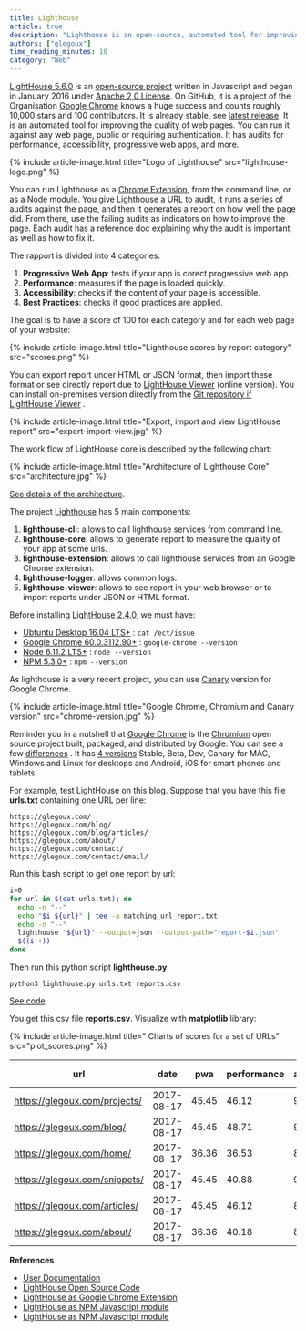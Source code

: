 ```yaml
---
title: Lighthouse
article: true
description: "Lighthouse is an open-source, automated tool for improving the quality of web pages."
authors: ["glegoux"]
time_reading_minutes: 10
category: "Web"
---
```


[LightHouse 5.6.0](https://github.com/GoogleChrome/lighthouse/releases/tag/v5.6.0) is an [open-source project](https://github.com/GoogleChrome/lighthouse) written in Javascript and began in January 2016 under [Apache 2,0 License](https://github.com/GoogleChrome/lighthouse/blob/master/LICENSE). On GitHub, it is a project of the Organisation [Google Chrome](https://github.com/GoogleChrome) knows a huge success and counts roughly 10,000 stars and 100 contributors. It is already stable, see  [latest release](https://github.com/GoogleChrome/lighthouse/releases/). It is an automated tool for improving the quality of web pages. You can run it against any web page, public or requiring authentication. It has audits for performance, accessibility, progressive web apps, and more.

{% include article-image.html title="Logo of Lighthouse" src="lighthouse-logo.png" %}

You can run Lighthouse as a [Chrome Extension](https://chrome.google.com/webstore/detail/lighthouse/blipmdconlkpinefehnmjammfjpmpbjk?hl=en), from the command line, or as a [Node module](https://www.npmjs.com/package/lighthouse). You give Lighthouse a URL to audit, it runs a series of audits against the page, and then it generates a report on how well the page did. From there, use the failing audits as indicators on how to improve the page. Each audit has a reference doc explaining why the audit is important, as well as how to fix it.

The rapport is divided into 4 categories:

1. **Progressive Web App**: tests if your app is corect progressive web app. 
2. **Performance**: measures if the page is loaded quickly.
3. **Accessibility**: checks if the content of your page is accessible.
4. **Best Practices**: checks if good practices are applied.

The goal is to have a score of 100 for each category and for each web page of your website:

{% include article-image.html title="Lighthouse scores by report category" src="scores.png" %}

You can export report under HTML or JSON format, then import these format or see directly report due to [LightHouse Viewer](https://googlechrome.github.io/lighthouse/viewer/) (online version). You can install on-premises version directly from the [Git repository if LightHouse Viewer](https://github.com/GoogleChrome/lighthouse/tree/master/lighthouse-viewer) .

{% include article-image.html title="Export, import and view LightHouse report" src="export-import-view.jpg" %}

The work flow of LightHouse core is described by the following chart:

{% include article-image.html title="Architecture of Lighthouse Core" src="architecture.jpg" %}

[See details of the architecture](https://github.com/GoogleChrome/lighthouse/blob/master/docs/architecture.md).

The project [Lighthouse](https://github.com/GoogleChrome/lighthouse) has 5 main components:

1. **lighthouse-cli**: allows to call lighthouse services from command line.
2. **lighthouse-core**: allows to generate report to measure the quality of your app at some urls.
3. **lighthouse-extension**: allows to call lighthouse services from an Google Chrome extension.
4. **lighthouse-logger**: allows common logs.
5. **lighthouse-viewer**: allows to see report in your web browser or to import reports under JSON or HTML format.

Before installing [LightHouse 2.4.0](https://github.com/GoogleChrome/lighthouse/releases/tag/v2.4.0), we must have:

- [ Ubtuntu Desktop 16.04 LTS+](http://releases.ubuntu.com/16.04/) : `cat /ect/issue`
- [Google Chrome 60.0.3112.90+](https://chromereleases.googleblog.com/2017/08/stable-channel-update-for-desktop.html) : `google-chrome --version`
- [Node 6.11.2 LTS+](https://github.com/nodejs/node/blob/master/doc/changelogs/CHANGELOG_V6.md#6.11.2) : `node --version`
- [NPM 5.3.0+](https://github.com/npm/npm/releases/tag/v5.3.0) : `npm --version`

As lighthouse is a very recent project, you can use [Canary](https://www.google.com/chrome/browser/canary.html) version for Google Chrome.

{% include article-image.html title="Google Chrome, Chromium and Canary version" src="chrome-version.jpg" %}

Reminder you in a nutshell that [Google Chrome](https://www.google.com/chrome/browser) is the [Chromium](https://github.com/chromium/chromium) open source project built, packaged, 
and distributed by Google. You can see a few [differences](https://chromium.googlesource.com/chromium/src/+/master/docs/chromium_browser_vs_google_chrome.md) . 
It has [4 versions](https://www.chromium.org/getting-involved/dev-channel) Stable, Beta, Dev, Canary for MAC, Windows and Linux for desktops and Android, iOS for smart phones and tablets.

For example, test LightHouse on this blog. Suppose that you have this file **urls.txt** containing one URL per line:

~~~
https://glegoux.com/
https://glegoux.com/blog/
https://glegoux.com/blog/articles/
https://glegoux.com/about/
https://glegoux.com/contact/
https://glegoux.com/contact/email/
~~~

Run this bash script to get one report by url:

~~~ bash 
i=0
for url in $(cat urls.txt); do
  echo -n "--"
  echo "$i ${url}" | tee -a matching_url_report.txt
  echo -n "--"
  lighthouse "${url}" --output=json --output-path="report-$i.json"
  $((i++))
done
~~~

Then run this python script **lighthouse.py**:

~~~ terminal
python3 lighthouse.py urls.txt reports.csv
~~~

[See code](https://github.com/glegoux/articles-glegoux-com/tree/master/articles/2019-04-01-lighthouse/code).

You get this csv file **reports.csv**. Visualize with **matplotlib** library:

 {% include article-image.html title=" Charts of scores for a set of URLs" src="plot_scores.png" %}

| url | date | pwa | performance | accessibility | best-practices |
| --- |  --- |  --- |  --- |  --- |  --- |
https://glegoux.com/projects/ | 2017-08-17 | 45.45 | 46.12 | 91.43  | 69.23
https://glegoux.com/blog/     | 2017-08-17 | 45.45 | 48.71 | 91.43  | 69.23
https://glegoux.com/home/     | 2017-08-17 | 36.36 | 36.53 | 88.57  | 69.23
https://glegoux.com/snippets/ | 2017-08-17 | 45.45 | 40.88 | 91.43  | 61.54
https://glegoux.com/articles/ | 2017-08-17 | 45.45 | 46.12 |  88.57 | 69.23
https://glegoux.com/about/    | 2017-08-17 | 36.36 | 40.18 |  88.57 | 69.23

**References**

- [User Documentation](https://developers.google.com/web/tools/lighthouse)
- [LightHouse Open Source Code](https://github.com/GoogleChrome/lighthouse)
- [LightHouse as Google Chrome Extension](https://chrome.google.com/webstore/detail/lighthouse/blipmdconlkpinefehnmjammfjpmpbjk?hl=en)
- [LightHouse as NPM Javascript module](https://www.npmjs.com/package/lighthouse)
- [LightHouse as NPM Javascript module](https://www.gitbook.com/book/google-developer-training/progressive-web-apps-ilt-codelabs)
